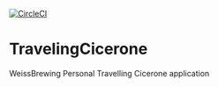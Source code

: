 [![CircleCI](https://circleci.com/gh/unomar/TravelingCicerone.svg?style=svg)](https://circleci.com/gh/unomar/TravelingCicerone)

# TravelingCicerone
WeissBrewing Personal Travelling Cicerone application
